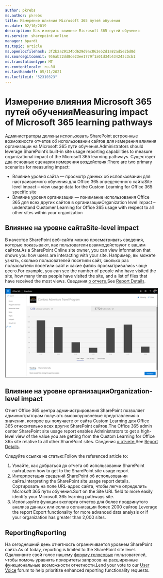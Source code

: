 ```yaml
---
author: pkrebs
ms.author: pkrebs
title: Измерение влияния Microsoft 365 путей обучения
ms.date: 02/10/2019
description: Как измерить влияние Microsoft 365 путей обучения
ms.service: sharepoint-online
manager: bpardi
ms.topic: article
ms.openlocfilehash: 3f2b2a29134bd629d9ac862eb2d1a82ad5e2bd8d
ms.sourcegitcommit: 956ab22dd8ce23ee1779f1a01d34b434243c3cb1
ms.translationtype: MT
ms.contentlocale: ru-RU
ms.lasthandoff: 05/11/2021
ms.locfileid: "52310323"
---
```

# <a name="measuring-impact-of-microsoft-365-learning-pathways"></a><span data-ttu-id="f5a4c-103">Измерение влияния Microsoft 365 путей обучения</span><span class="sxs-lookup"><span data-stu-id="f5a4c-103">Measuring impact of Microsoft 365 learning pathways</span></span>

<span data-ttu-id="f5a4c-104">Администраторы должны использовать SharePoint встроенные возможности отчетов об использовании сайтов для измерения влияния организации на Microsoft 365 пути обучения.</span><span class="sxs-lookup"><span data-stu-id="f5a4c-104">Administrators should leverage SharePoint’s built-in site usage reporting capabilities to measure organizational impact of the Microsoft 365 learning pathways.</span></span> <span data-ttu-id="f5a4c-105">Существует два основных сценария измерения воздействия:</span><span class="sxs-lookup"><span data-stu-id="f5a4c-105">There are two primary scenarios for measuring impact:</span></span> 
- <span data-ttu-id="f5a4c-106">Влияние уровня сайта — просмотр данных об использовании для настраиваемого обучения для Office 365 определенного сайта</span><span class="sxs-lookup"><span data-stu-id="f5a4c-106">Site level impact – view usage data for the Custom Learning for Office 365 specific site</span></span> 
- <span data-ttu-id="f5a4c-107">Влияние уровня организации — понимание использования Office 365 для всех других сайтов в организации</span><span class="sxs-lookup"><span data-stu-id="f5a4c-107">Organization level impact – understand Customer Learning for Office 365 usage with respect to all other sites within your organization</span></span>

## <a name="site-level-impact"></a><span data-ttu-id="f5a4c-108">Влияние на уровне сайта</span><span class="sxs-lookup"><span data-stu-id="f5a4c-108">Site-level impact</span></span>

<span data-ttu-id="f5a4c-109">В качестве SharePoint веб-сайта можно просматривать сведения, которые показывают, как пользователи взаимодействуют с вашим сайтом.</span><span class="sxs-lookup"><span data-stu-id="f5a4c-109">As a SharePoint Online site owner, you can view information that shows you how users are interacting with your site.</span></span> <span data-ttu-id="f5a4c-110">Например, вы можете узнать, сколько пользователей посетили сайт, сколько раз пользователи посетили сайт и какие файлы просматривались чаще всего.</span><span class="sxs-lookup"><span data-stu-id="f5a4c-110">For example, you can see the number of people who have visited the site, how many times people have visited the site, and a list of files that have received the most views.</span></span> <span data-ttu-id="f5a4c-111">Сведения [о отчете.](https://support.office.com/article/view-usage-data-for-your-sharepoint-site-2fa8ddc2-c4b3-4268-8d26-a772dc55779e)</span><span class="sxs-lookup"><span data-stu-id="f5a4c-111">See [Report Details](https://support.office.com/article/view-usage-data-for-your-sharepoint-site-2fa8ddc2-c4b3-4268-8d26-a772dc55779e).</span></span> 

![Пример страницы отчета с графом панели.](media/cg-measureimpactreport.png)

## <a name="organization-level-impact"></a><span data-ttu-id="f5a4c-113">Влияние на уровне организации</span><span class="sxs-lookup"><span data-stu-id="f5a4c-113">Organization-level impact</span></span>
<span data-ttu-id="f5a4c-114">Отчет Office 365 центра администрирования SharePoint позволяет администраторам получать высокоуровневые представления о значении, которое вы получаете от сайта Custom Learning для Office 365 относительно всех других SharePoint сайтов.</span><span class="sxs-lookup"><span data-stu-id="f5a4c-114">The Office 365 admin center SharePoint site usage report enables Administrators to get a high-level view of the value you are getting from the Custom Learning for Office 365 site relative to all other SharePoint sites.</span></span> <span data-ttu-id="f5a4c-115">Сведения [о отчете.](/office365/admin/activity-reports/sharepoint-site-usage)</span><span class="sxs-lookup"><span data-stu-id="f5a4c-115">See [Report Details](/office365/admin/activity-reports/sharepoint-site-usage).</span></span>
 
<span data-ttu-id="f5a4c-116">Следуйте ссылке на статью:</span><span class="sxs-lookup"><span data-stu-id="f5a4c-116">Follow the referenced article to:</span></span> 
1. <span data-ttu-id="f5a4c-117">Узнайте, как добраться до отчета об использовании SharePoint сайта</span><span class="sxs-lookup"><span data-stu-id="f5a4c-117">Learn how to get to the SharePoint site usage report</span></span> 
2. <span data-ttu-id="f5a4c-118">Интерпретация сведений SharePoint об использовании сайта.</span><span class="sxs-lookup"><span data-stu-id="f5a4c-118">Interpreting the SharePoint site usage report details.</span></span> <span data-ttu-id="f5a4c-119">Сортировать на поле URL-адрес сайта, чтобы легче определить Microsoft 365 пути обучения.</span><span class="sxs-lookup"><span data-stu-id="f5a4c-119">Sort on the Site URL field to more easily identify your Microsoft 365 learning pathways site.</span></span> 
3. <span data-ttu-id="f5a4c-120">Используйте функции экспорта отчетов для более продвинутого анализа данных или если в организации более 2000 сайтов.</span><span class="sxs-lookup"><span data-stu-id="f5a4c-120">Leverage the report Export functionality for more advanced data analysis or if your organization has greater than 2,000 sites.</span></span> 

## <a name="reporting"></a><span data-ttu-id="f5a4c-121">Reporting</span><span class="sxs-lookup"><span data-stu-id="f5a4c-121">Reporting</span></span>

<span data-ttu-id="f5a4c-122">На сегодняшний день отчетность ограничивается уровнем SharePoint сайта.</span><span class="sxs-lookup"><span data-stu-id="f5a4c-122">As of today, reporting is limited to the SharePoint site level.</span></span> <span data-ttu-id="f5a4c-123">Одалживите свой голос нашему [форуму голосовых](https://go.microsoft.com/fwlink/?linkid=2109552) пользователей, чтобы помочь уравнять приоритеты запросов на расширенные функциональные возможности отчетности.</span><span class="sxs-lookup"><span data-stu-id="f5a4c-123">Lend your vote to our [User Voice](https://go.microsoft.com/fwlink/?linkid=2109552) forum to help prioritize enhanced reporting functionality requests.</span></span>
